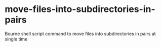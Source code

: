 # move-files-into-subdirectories-in-pairs
Bourne shell script command to move files into subdirectories in pairs at single time
